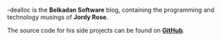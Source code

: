 -dealloc is the **Belkadan Software** blog, containing the programming and technology musings of **Jordy Rose**.

The source code for his side projects can be found on **[GitHub][]**.

  [Github]: https://github.com/belkadan
